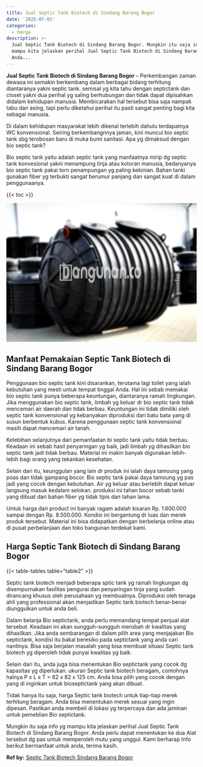 ```yaml
---
title: Jual Septic Tank Biotech di Sindang Barang Bogor
date: '2025-07-01'
categories:
  - harga
description: >-
  Jual Septic Tank Biotech di Sindang Barang Bogor. Mungkin itu saja info yg
  mampu kita jelaskan perihal Jual Septic Tank Biotech di Sindang Barang Bogor.
  Anda...
---
```


**Jual Septic Tank Biotech di Sindang Barang Bogor** – Perkembangan zaman dewasa ini semakin berkembang dalam berbagai bidang terhitung diantaranya yakni septic tank. semisal yg kita tahu dengan septictank dan closet yakni dua perihal yg saling berhubungan dan tidak dapat dipisahkan didalam kehidupan manusia. Membicarakan hal tersebut bisa saja nampak tabu dan asing, tapi perlu diketahui perihal itu pasti sangat penting bagi kita sebagai manusia.

Di dalam kehidupan masyarakat lebih dikenal terlebih dahulu terdapatnya WC konvensional. Seiring berkembangnnya jaman, kini muncul bio septic tank sbg terobosan baru di muka bumi sanitasi. Apa yg dimaksud dengan bio septic tank?

Bio septic tank yaitu adalah septic tank yang manfaatnya mirip dg septic tank konvesional yakni menampung tinja atau kotoran manusia, bedanyanya bio septic tank pakai torn penampungan yg paling kekinian. Bahan tanki gunakan fiber yg terbukti sangat berumur panjang dan sangat kuat di dalam penggunaanya.

{{< toc >}}

![Jual Septic Tank Biotech di Sindang Barang Bogor](/images/jual-bio-septictank-35.png)

## Manfaat Pemakaian Septic Tank Biotech di Sindang Barang Bogor

Penggunaan bio septic tank kini disarankan, terutama lagi toilet yang ialah kebutuhan yang mesti untuk tempat tinggal Anda. Hal ini sebab memakai bio septic tank punya beberapa keuntungan, diantaranya ramah lingkungan. Jika menggunakan bio septic tank, limbah yg keluar dr bio septic tank tidak mencemari air daerah dan tidak berbau. Keuntungan ini tidak dimiliki oleh septic tank konvensional yg kebanyakan diproduksi dari batu bata yang di susun berbentuk kubus. Karena penggunaan septic tank konvensional masih dapat mencemari air tanah.

Kelebihan selanjutnya dari pemanfaatan bi septic tank yaitu tidak berbau. Keadaan ini sebab hasil penyaringan yg baik, jadi limbah yg dihasilkan bio septic tank jadi tidak berbau. Material ini makin banyak digunakan lebih-lebih bagi orang yang tekankan kesehatan.

Selain dari itu, keunggulan yang lain dr produk ini ialah daya tamoung yang poas dan tidak gampang bocor. Bio septic tank pakai daya tamoung yg pas jadi yang cocok dengan kebutuhan. Air yg keluar atau berlebih dapat keluar langsung masuk kedalam selokan. produksi ini tahan bocor sebab tanki yang dibuat dari bahan fiber yg tidak tipis dan tahan lama.

Untuk harga dari product ini banyak ragam adalah kisaran Rp. 1.600.000 sampai dengan Rp. 8.500.000. Kondisi ini bergantung dr luas dan merek produk tersebut. Material ini bisa didapatkan dengan berbelanja online atau di pusat perbelanjaan dan toko bangunan terdekat kami.

## Harga Septic Tank Biotech di Sindang Barang Bogor

{{< table-tables table="table2" >}}

Septic tank biotech menjadi beberapa sptic tank yg ramah lingkungan dg disempurnakan fasilitas pengurai dan penyaringan tinja yang sudah dirancang khusus oleh perusahaan yg membuatnya. Diproduksi oleh tenaga ahli yang professional akan menjadikan Septic tank biotech benar-benar diunggulkan untuk anda beli.

Dalam belanja Bio septictank, anda perlu memandang tempat penjual alat tersebut. Keadaan ini akan sungguh-sungguh merubah dr kwalitas yang dihasilkan. Jika anda sembarangan di dalam pilih area yang menjajakan Bio septictank, kondisi itu bakal beresiko pada septictank yang anda cari nantinya. Bisa saja berjalan masalah yang bisa membuat situasi Septic tank biotech yg diperoleh tidak punyai kwalitas yg baik.

Selain dari itu, anda juga bisa menentukan Bio septictank yang cocok dg kapasitas yg diperlukan. ukuran Septic tank biotech beragam, contohnya halnya P x L x T = 82 x 82 x 125 cm. Anda bisa pilih yang cocok dengan yang di inginkan untuk bioseptictank yang akan dibuat.

Tidak hanya itu saja, harga Septic tank biotech untuk tiap-tiap merek terhitung beragam. Anda bisa menentukan merek sesuai yang ingin dipesan. Pastikan anda membeli di lokasi yg terpercaya dan ada jaminan untuk pemeblian Bio septictank.

Mungkin itu saja info yg mampu kita jelaskan perihal Jual Septic Tank Biotech di Sindang Barang Bogor. Anda perlu dapat menentukan ke dua Alat tersebut dg pas untuk memperoleh mutu yang unggul. Kami berharap Info berikut bermanfaat untuk anda, terima kasih.

**Ref by:** [Septic Tank Biotech Sindang Barang Bogor](https://id.wikipedia.org/wiki/Septic)
